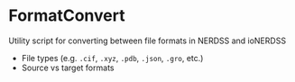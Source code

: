 # FormatConvert
Utility script for converting between file formats in NERDSS and ioNERDSS

* File types (e.g. `.cif`, `.xyz`, `.pdb`, `.json`, `.gro`, etc.)
* Source vs target formats
